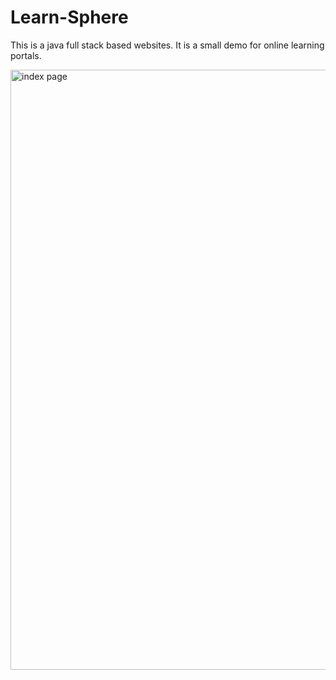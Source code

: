 # Learn-Sphere
This is a java full stack based websites. It is a small demo for online learning portals.

<img width="960" alt="index page" src="https://github.com/fhirdosbasha/Learn-Sphere/assets/143482043/cee2df17-6591-4217-87dd-1c5c6a7fa439">
